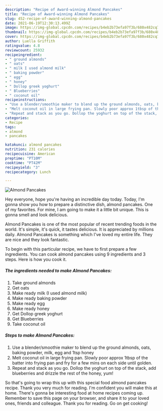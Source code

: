 ```yaml
---
description: "Recipe of Award-winning Almond Pancakes"
title: "Recipe of Award-winning Almond Pancakes"
slug: 452-recipe-of-award-winning-almond-pancakes
date: 2021-06-19T12:30:13.499Z
image: https://img-global.cpcdn.com/recipes/b4eb2b73efa97f3b/680x482cq70/almond-pancakes-recipe-main-photo.jpg
thumbnail: https://img-global.cpcdn.com/recipes/b4eb2b73efa97f3b/680x482cq70/almond-pancakes-recipe-main-photo.jpg
cover: https://img-global.cpcdn.com/recipes/b4eb2b73efa97f3b/680x482cq70/almond-pancakes-recipe-main-photo.jpg
author: Luella Griffith
ratingvalue: 4.8
reviewcount: 25932
recipeingredient:
- " ground almonds"
- " oats"
- " milk I used almond milk"
- " baking powder"
- " egg"
- " honey"
- " Dollop greek yoghurt"
- " Blueberries"
- " coconut oil"
recipeinstructions:
- "Use a blender/smoothie maker to blend up the ground almonds, oats, baking powder, milk, egg and 1tsp honey"
- "Melt coconut oil in large frying pan. Slowly poor approx 1tbsp of the batter into frying pan and fry for a few mins on each side until golden."
- "Repeat and stack as you go. Dollop the yoghurt on top of the stack, add blueberries and drizzle the rest of the honey, yum!"
categories:
- Recipe
tags:
- almond
- pancakes

katakunci: almond pancakes 
nutrition: 231 calories
recipecuisine: American
preptime: "PT10M"
cooktime: "PT42M"
recipeyield: "3"
recipecategory: Lunch

---
```



![Almond Pancakes](https://img-global.cpcdn.com/recipes/b4eb2b73efa97f3b/680x482cq70/almond-pancakes-recipe-main-photo.jpg)

Hey everyone, hope you're having an incredible day today. Today, I'm gonna show you how to prepare a distinctive dish, almond pancakes. One of my favorites. For mine, I am going to make it a little bit unique. This is gonna smell and look delicious.



Almond Pancakes is one of the most popular of recent trending foods in the world. It's simple, it's quick, it tastes delicious. It is appreciated by millions daily. Almond Pancakes is something which I've loved my entire life. They are nice and they look fantastic.


To begin with this particular recipe, we have to first prepare a few ingredients. You can cook almond pancakes using 9 ingredients and 3 steps. Here is how you cook it.

<!--inarticleads1-->

##### The ingredients needed to make Almond Pancakes:

1. Take  ground almonds
1. Get  oats
1. Make ready  milk (I used almond milk)
1. Make ready  baking powder
1. Make ready  egg
1. Make ready  honey
1. Get  Dollop greek yoghurt
1. Get  Blueberries
1. Take  coconut oil




<!--inarticleads2-->

##### Steps to make Almond Pancakes:

1. Use a blender/smoothie maker to blend up the ground almonds, oats, baking powder, milk, egg and 1tsp honey
1. Melt coconut oil in large frying pan. Slowly poor approx 1tbsp of the batter into frying pan and fry for a few mins on each side until golden.
1. Repeat and stack as you go. Dollop the yoghurt on top of the stack, add blueberries and drizzle the rest of the honey, yum!




So that's going to wrap this up with this special food almond pancakes recipe. Thank you very much for reading. I'm confident you will make this at home. There's gonna be interesting food at home recipes coming up. Remember to save this page on your browser, and share it to your loved ones, friends and colleague. Thank you for reading. Go on get cooking!
